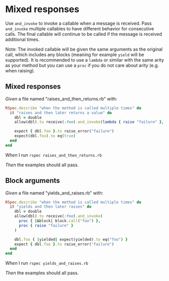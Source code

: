 # Mixed responses

Use `and_invoke` to invoke a callable when a message is received. Pass `and_invoke` multiple
  callables to have different behavior for consecutive calls. The final callable will continue to be
  called if the message is received additional times.

  Note: The invoked callable will be given the same arguments as the original call, which includes any blocks
  (meaning for example `yield` will be supported). It is recommended to use a `lambda` or similar with the same
  arity as your method but you can use a `proc` if you do not care about arity (e.g. when raising).

## Mixed responses

_Given_ a file named "raises_and_then_returns.rb" with:

```ruby
RSpec.describe "when the method is called multiple times" do
  it "raises and then later returns a value" do
    dbl = double
    allow(dbl).to receive(:foo).and_invoke(lambda { raise "failure" }, lambda { true })

    expect { dbl.foo }.to raise_error("failure")
    expect(dbl.foo).to eq(true)
  end
end
```

_When_ I run `rspec raises_and_then_returns.rb`

_Then_ the examples should all pass.

## Block arguments

_Given_ a file named "yields_and_raises.rb" with:

```ruby
RSpec.describe "when the method is called multiple times" do
  it "yields and then later raises" do
    dbl = double
    allow(dbl).to receive(:foo).and_invoke(
      proc { |&block| block.call("foo") },
      proc { raise "failure" }
    )

    dbl.foo { |yielded| expect(yielded).to eq("foo") }
    expect { dbl.foo }.to raise_error("failure")
  end
end
```

_When_ I run `rspec yields_and_raises.rb`

_Then_ the examples should all pass.
